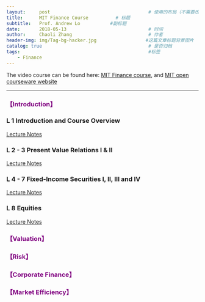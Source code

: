 ```yaml
---
layout:     post                                    # 使用的布局（不需要改）
title:      MIT Finance Course          # 标题
subtitle:   Prof. Andrew Lo           #副标题
date:       2018-05-13                              # 时间
author:     Chaoli Zhang                            # 作者
header-img: img/Tag-bg-hacker.jpg                  #这篇文章标题背景图片
catalog: true                                       # 是否归档
tags:                                               #标签
    - Finance
---
```


The video course can be found here: [MIT Finance course](https://www.youtube.com/playlist?list=PLmSGbCS0swswHGaytV6QQkyA9tGR7i0tV), and [MIT open courseware website](https://ocw.mit.edu/courses/sloan-school-of-management/15-401-finance-theory-i-fall-2008/)

---

### <span style="color:purple"> 【Introduction】</span>


### L 1  Introduction and Course Overview

[Lecture Notes](/img/MIT_Finance/PDF/MIT15_401F08_lec01.pdf)

### L 2 - 3   Present Value Relations I & II

[Lecture Notes](/img/MIT_Finance/PDF/MIT15_401F08_lec02.pdf)

### L 4 - 7  Fixed-Income Securities I, II, III and IV

[Lecture Notes](/img/MIT_Finance/PDF/MIT15_401F08_lec04.pdf)

### L 8 Equities

[Lecture Notes](/img/MIT_Finance/PDF/MIT15_401F08_lec07.pdf)



### <span style="color:purple"> 【Valuation】</span>
### <span style="color:purple"> 【Risk】</span>
### <span style="color:purple"> 【Corporate Finance】</span>
### <span style="color:purple"> 【Market Efficiency】</span>
